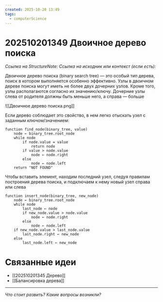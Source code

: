 ```yaml
---
created: 2025-10-20 13:49
tags:
  - computerScience
---
```

# 202510201349 Двоичное дерево поиска

*Ссылка на StructureNote:*
*Ссылка на исходник или контекст (если есть):* 

Двоичное дерево поиска (binary search tree) — это особый тип дерева, поиск в котором выполняется особенно эффективно. Узлы в двоичном дереве поиска могут иметь не более двух дочерних узлов. Кроме того, узлы располагаются согласно их значению/ключу. Дочерние узлы слева от родителя должны быть меньше него, а справа — больше

![[Двоичное дерево поиска.png]]

Если дерево соблюдает это свойство, в нем легко отыскать узел с заданным ключом/значением:

```
function find_node(binary_tree, value)
    node ← binary_tree.root_node
    while node
        if node.value = value
            return node
        if value > node.value
            node ← node.right
        else
            node ← node.left
    return "NOT FOUND"
```

Чтобы вставить элемент, находим последний узел, следуя правилам построения дерева поиска, и подключаем к нему новый узел справа или слева

```
function insert_node(binary_tree, new_node)
    node ← binary_tree.root_node
    while node
        last_node ← node
        if new_node.value > node.value
            node ← node.right
        else
            node ← node.left
    if new_node.value > last_node.value
        last_node.right ← new_node
    else
        last_node.left ← new_node
```

# Связанные идеи

- [[202510201345 Дерево]]
- [[Балансировка дерева]] 
---

*Что стоит развить? Какие вопросы возникли?*

